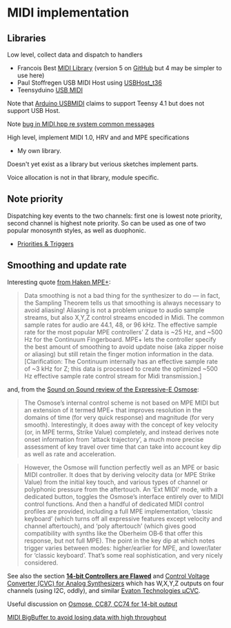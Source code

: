 # MIDI implementation

## Libraries

Low level, collect data and dispatch to handlers

- Francois Best [MIDI Library](https://www.pjrc.com/teensy/td_libs_MIDI.html) (version 5 on [GitHub](https://github.com/FortySevenEffects/arduino_midi_library) but 4 may be simpler to use here)
- Paul Stoffregen USB MIDI Host using [USBHost_t36](https://github.com/PaulStoffregen/USBHost_t36)
- Teensyduino [USB MIDI](https://www.pjrc.com/teensy/td_midi.html)

Note that [Arduino USBMIDI](https://github.com/lathoub/Arduino-USBMIDI) claims to support Teensy 4.1 but does not support USB Host.

Note [bug in MIDI.hpp re system common messages](https://forum.pjrc.com/threads/73743-midi-tune-select-problem?p=333274&viewfull=1#post333274)

High level, implement MIDI 1.0, HRV and and MPE specifications

- My own library.

Doesn't yet exist as a library but verious sketches implement parts.

Voice allocation is not in that library, module specific.

## Note priority

Dispatching key events to the two channels: first one is lowest note priority, second channel is highest note priority. So can be used as one of two popular monosynth styles, as well as duophonic.

- [Priorities & Triggers](https://www.soundonsound.com/techniques/priorities-triggers)

## Smoothing and update rate

Interesting quote [from Haken MPE+](https://www.hakenaudio.com/mpe):

> Data smoothing is not a bad thing for the synthesizer to do — in fact, the Sampling Theorem tells us that smoothing is always necessary to avoid aliasing!  Aliasing is not a problem unique to audio sample streams, but also X,Y,Z control streams encoded in Midi. The common sample rates for audio are 44.1, 48, or 96 kHz.  The effective sample rate for the most popular MPE controllers’  Z data is ~25 Hz, and ~500 Hz for the Continuum Fingerboard. MPE+ lets the controller specify the best amount of smoothing to avoid update noise (aka zipper noise or aliasing) but still retain the finger motion information in the data.  [Clarification: The Continuum internally has an effective sample rate of ~3 kHz for Z; this data is processed to create the optimized ~500 Hz effective sample rate control stream for Midi transmission.]

and, from the [Sound on Sound review of the Expressive-E Osmose](https://www.soundonsound.com/reviews/expressive-e-osmose):

> The Osmose’s internal control scheme is not based on MPE MIDI but an extension of it termed MPE+ that improves resolution in the domains of time (for very quick response) and magnitude (for very smooth). Interestingly, it does away with the concept of key velocity (or, in MPE terms, Strike Value) completely, and instead derives note onset information from ‘attack trajectory’, a much more precise assessment of key travel over time that can take into account key dip as well as rate and acceleration.

> However, the Osmose will function perfectly well as an MPE or basic MIDI controller. It does that by deriving velocity data (or MPE Strike Value) from the initial key touch, and various types of channel or polyphonic pressure from the aftertouch. An ‘Ext MIDI’ mode, with a dedicated button, toggles the Osmose’s interface entirely over to MIDI control functions. And then a handful of dedicated MIDI control profiles are provided, including a full MPE implementation, ‘classic keyboard’ (which turns off all expressive features except velocity and channel aftertouch), and ‘poly aftertouch’ (which gives good compatibility with synths like the Oberheim OB‑6 that offer this response, but not full MPE). The point in the key dip at which notes trigger varies between modes: higher/earlier for MPE, and lower/later for ‘classic keyboard’. That’s some real sophistication, and very nicely considered.

See also the section [**14-bit Controllers are Flawed**](https://www.hakenaudio.com/mpe) and [Control Voltage Converter (CVC) for Analog Synthesizers](https://www.hakenaudio.com/voltage-converter) which has W,X,Y,Z outputs on four channels (using I2C, oddly), and similar [Evaton Technologies µCVC](https://www.evatontechnologies.com/mcvc).

Useful discussion on [Osmose, CC87, CC74 for 14-bit output](https://community.vcvrack.com/t/osmose-expressive-e/19100/9)

[MIDI BigBuffer to avoid losing data with high throughput](https://forum.pjrc.com/threads/70227-USBhost_t36-MIDI-losing-midi-note-on-off-events-(Teensy-3-6)-during-modwheel-change?p=306436&viewfull=1#post306436)